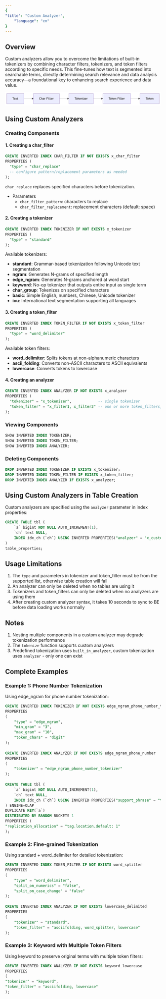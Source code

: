 ```yaml
---
{
"title": "Custom Analyzer",
    "language": "en"
}
---
```


## Overview

Custom analyzers allow you to overcome the limitations of built-in tokenizers by combining character filters, tokenizers, and token filters according to specific needs. This fine-tunes how text is segmented into searchable terms, directly determining search relevance and data analysis accuracy—a foundational key to enhancing search experience and data value.

![Custom Analyzer Overview](/images/analyzer.png)

## Using Custom Analyzers

### Creating Components

#### 1. Creating a char_filter

```sql
CREATE INVERTED INDEX CHAR_FILTER IF NOT EXISTS x_char_filter
PROPERTIES (
  "type" = "char_replace"
  -- configure pattern/replacement parameters as needed
);
```

`char_replace` replaces specified characters before tokenization.
- Parameters
  - `char_filter_pattern`: characters to replace
  - `char_filter_replacement`: replacement characters (default: space)

#### 2. Creating a tokenizer

```sql
CREATE INVERTED INDEX TOKENIZER IF NOT EXISTS x_tokenizer
PROPERTIES (
  "type" = "standard"
);
```

Available tokenizers:
- **standard**: Grammar-based tokenization following Unicode text segmentation
- **ngram**: Generates N-grams of specified length
- **edge_ngram**: Generates N-grams anchored at word start
- **keyword**: No-op tokenizer that outputs entire input as single term
- **char_group**: Tokenizes on specified characters
- **basic**: Simple English, numbers, Chinese, Unicode tokenizer
- **icu**: International text segmentation supporting all languages

#### 3. Creating a token_filter

```sql
CREATE INVERTED INDEX TOKEN_FILTER IF NOT EXISTS x_token_filter
PROPERTIES (
  "type" = "word_delimiter"
);
```

Available token filters:
- **word_delimiter**: Splits tokens at non-alphanumeric characters
- **ascii_folding**: Converts non-ASCII characters to ASCII equivalents
- **lowercase**: Converts tokens to lowercase

#### 4. Creating an analyzer

```sql
CREATE INVERTED INDEX ANALYZER IF NOT EXISTS x_analyzer
PROPERTIES (
  "tokenizer" = "x_tokenizer",            -- single tokenizer
  "token_filter" = "x_filter1, x_filter2" -- one or more token_filters, in order
);
```

### Viewing Components

```sql
SHOW INVERTED INDEX TOKENIZER;
SHOW INVERTED INDEX TOKEN_FILTER;
SHOW INVERTED INDEX ANALYZER;
```

### Deleting Components

```sql
DROP INVERTED INDEX TOKENIZER IF EXISTS x_tokenizer;
DROP INVERTED INDEX TOKEN_FILTER IF EXISTS x_token_filter;
DROP INVERTED INDEX ANALYZER IF EXISTS x_analyzer;
```

## Using Custom Analyzers in Table Creation

Custom analyzers are specified using the `analyzer` parameter in index properties:

```sql
CREATE TABLE tbl (
    `a` bigint NOT NULL AUTO_INCREMENT(1),
    `ch` text NULL,
    INDEX idx_ch (`ch`) USING INVERTED PROPERTIES("analyzer" = "x_custom_analyzer", "support_phrase" = "true")
)
table_properties;
```

## Usage Limitations

1. The `type` and parameters in tokenizer and token_filter must be from the supported list, otherwise table creation will fail
2. An analyzer can only be deleted when no tables are using it
3. Tokenizers and token_filters can only be deleted when no analyzers are using them
4. After creating custom analyzer syntax, it takes 10 seconds to sync to BE before data loading works normally

## Notes

1. Nesting multiple components in a custom analyzer may degrade tokenization performance
2. The `tokenize` function supports custom analyzers
3. Predefined tokenization uses `built_in_analyzer`, custom tokenization uses `analyzer` - only one can exist

## Complete Examples

### Example 1: Phone Number Tokenization

Using edge_ngram for phone number tokenization:

```sql
CREATE INVERTED INDEX TOKENIZER IF NOT EXISTS edge_ngram_phone_number_tokenizer
PROPERTIES
(
    "type" = "edge_ngram",
    "min_gram" = "3",
    "max_gram" = "10",
    "token_chars" = "digit"
);

CREATE INVERTED INDEX ANALYZER IF NOT EXISTS edge_ngram_phone_number
PROPERTIES
(
    "tokenizer" = "edge_ngram_phone_number_tokenizer"
);

CREATE TABLE tbl (
    `a` bigint NOT NULL AUTO_INCREMENT(1),
    `ch` text NULL,
    INDEX idx_ch (`ch`) USING INVERTED PROPERTIES("support_phrase" = "true", "analyzer" = "edge_ngram_phone_number")
) ENGINE=OLAP
DUPLICATE KEY(`a`)
DISTRIBUTED BY RANDOM BUCKETS 1
PROPERTIES (
"replication_allocation" = "tag.location.default: 1"
);
```

### Example 2: Fine-grained Tokenization

Using standard + word_delimiter for detailed tokenization:

```sql
CREATE INVERTED INDEX TOKEN_FILTER IF NOT EXISTS word_splitter
PROPERTIES
(
    "type" = "word_delimiter",
    "split_on_numerics" = "false",
    "split_on_case_change" = "false"
);

CREATE INVERTED INDEX ANALYZER IF NOT EXISTS lowercase_delimited
PROPERTIES
(
    "tokenizer" = "standard",
    "token_filter" = "asciifolding, word_splitter, lowercase"
);
```

### Example 3: Keyword with Multiple Token Filters

Using keyword to preserve original terms with multiple token filters:

```sql
CREATE INVERTED INDEX ANALYZER IF NOT EXISTS keyword_lowercase
PROPERTIES
(
"tokenizer" = "keyword",
"token_filter" = "asciifolding, lowercase"
);
```
